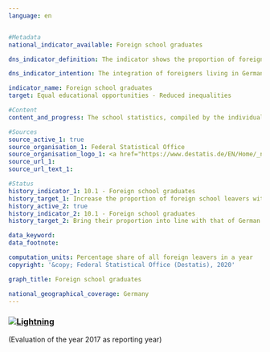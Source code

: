 ```yaml
---                   
language: en                   


#Metadata                   
national_indicator_available: Foreign school graduates                   

dns_indicator_definition: The indicator shows the proportion of foreign school graduates as a percentage of all foreign school leavers within a school year. In this case, the term “graduates” refers to people who leave general education schools with at least a secondary general school certificate.<sub> Text from the Indicator Report 2018</sub>                   

dns_indicator_intention: The integration of foreigners living in Germany is an important prerequisite for cohesion within our society. A basic prerequisite for successful integration is the acquisition of sufficient qualifications at school to open up further educational and employment opportunities later on. The goal of the Federal Government is therefore to increase the share of foreign school graduates who obtain at least a secondary general school certificate and to bring this share into line with the corresponding rate for German school graduates by 2030.<sub> Text from the Indicator Report 2018</sub>                   

indicator_name: Foreign school graduates                   
target: Equal educational opportunities - Reduced inequalities                   

#Content                    
content_and_progress: The school statistics, compiled by the individual Länder, form the data basis for this indicator. These statistics are generally derived from a complete count with an obligation to provide information. The Federal Statistical Office combines them to create a federal result based on the catalogue of definitions compiled by the Standing Conference of the Ministers of Education and Cultural Affairs.<br><br>The aggregation of the Länder results into the federal result is influenced by the different education policies of the Länder, for example, with regard to admission rules, in setting up courses of education in the area of vocational schools, etc. This can only be partially offset by formal regulations for the respective allocations.<br><br>Graduates are pupils who have left the respective type of school with a school certificate. Included are pupils who have changed to another type of general education school in order to obtain an additional certificate. Furthermore, foreigners are defined as all persons who are not German within the meaning of Article 116 (1) of the Basic Law, i.e. who do not hold the German citizenship. This also includes persons who are stateless and persons with undetermined citizenship. Germans who also hold another citizenship are not included in the foreign population.<br><br>In 2017, the share of foreign school graduates who obtained at least a secondary general school certificate measured against all foreign school leavers was 81.9&nbsp;%. Consequently, the share has increased by 3.9 percentage points compared with the previous year. Regarding the gender-specific shares, the share of foreign female graduates in all foreign female leavers was 86.4&nbsp;%, whereas the share of male graduates in all foreign male leavers was lower at 78.1&nbsp;%.<br><br>The share of German school graduates who obtained at least a secondary general school certificate, measured against all German school leavers, was most recently 94.8&nbsp;% and therefore stable. The gap between the share of foreign school graduates and German school graduates slightly increased from 12.0 percentage points in 1996 to 12.9 percentage points in 2017. After the values tended to converge up to 2013, they have been diverging since then.<br><br>Considering the certificates obtained shows that almost 28.4&nbsp;% of foreign school graduates from general education schools achieved a secondary general school certificate in 2017, 36.1&nbsp;% completed their schooling with a mid-level certificate, and 17.4&nbsp;% earned a higher education entrance qualification for general or applied sciences universities. The corresponding figures among German school graduates were 15.0&nbsp;%, 43.6&nbsp;% and 36.3&nbsp;%. Young foreign people are thus substantially under-represented in comparison to Germans, especially when it comes to the higher-level school leaving certificates.<br><br>The indicator 4.1.a “Early school leavers” also offers additional information on the topic of school graduates.<sub> Text from the Indicator Report 2018</sub>                   

#Sources
source_active_1: true                           
source_organisation_1: Federal Statistical Office                           
source_organisation_logo_1: <a href="https://www.destatis.de/EN/Home/_node.html"><img src="https://g205sdgs.github.io/sdg-indicators/public/logosEn/destatis.png" alt="Logo Destatis title=Click here to visit the homepage of the organization" /></a>                           
source_url_1:                            
source_url_text_1:                            

#Status                   
history_indicator_1: 10.1 - Foreign school graduates                   
history_target_1: Increase the proportion of foreign school leavers with a least a secondary general school certificate by 2030
history_active_2: true                   
history_indicator_2: 10.1 - Foreign school graduates                   
history_target_2: Bring their proportion into line with that of German school graduates by 2030

data_keyword:                    
data_footnote:                    

computation_units: Percentage share of all foreign leavers in a year                   
copyright: '&copy; Federal Statistical Office (Destatis), 2020'                   

graph_title: Foreign school graduates                   

national_geographical_coverage: Germany                   
---
```

<div>                               
  <div class="my-header">                               
    <h3><a href="https://sustainabledevelopment-deutschland.github.io/en/status/"><img src="https://g205sdgs.github.io/sdg-indicators/public/Wettersymbole/Blitz.png" title="The indicator is not moving in the right direction so that the gap to the target value is widening" alt="Lightning" />                               
       </a>                               
    </h3>                               
  </div>
  <div class="my-header-note">
    <span>(Evaluation of the year 2017 as reporting year)</span>
  </div>                               
</div>